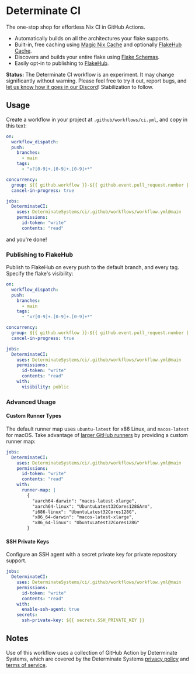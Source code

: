 # Determinate CI

The one-stop shop for effortless Nix CI in GitHub Actions.

- Automatically builds on all the architectures your flake supports.
- Built-in, free caching using [Magic Nix Cache][magic-nix-cache] and optionally [FlakeHub Cache][flakehub-cache].
- Discovers and builds your entire flake using [Flake Schemas][flake-schemas].
- Easily opt-in to publishing to [FlakeHub][flakehub].

**Status:** The Determinate CI workflow is an experiment.
It may change significantly without warning.
Please feel free to try it out, report bugs, and [let us know how it goes in our Discord][discord]!
Stabilization to follow.

## Usage

Create a workflow in your project at `.github/workflows/ci.yml`, and copy in this text:

```yaml
on:
  workflow_dispatch:
  push:
    branches:
      - main
    tags:
      - "v?[0-9]+.[0-9]+.[0-9]+*"

concurrency:
  group: ${{ github.workflow }}-${{ github.event.pull_request.number || github.ref }}
  cancel-in-progress: true

jobs:
  DeterminateCI:
    uses: DeterminateSystems/ci/.github/workflows/workflow.yml@main
    permissions:
      id-token: "write"
      contents: "read"
```

and you're done!

### Publishing to FlakeHub

Publish to FlakeHub on every push to the default branch, and every tag.
Specify the flake's visibility:

```yaml
on:
  workflow_dispatch:
  push:
    branches:
      - main
    tags:
      - "v?[0-9]+.[0-9]+.[0-9]+*"

concurrency:
  group: ${{ github.workflow }}-${{ github.event.pull_request.number || github.ref }}
  cancel-in-progress: true

jobs:
  DeterminateCI:
    uses: DeterminateSystems/ci/.github/workflows/workflow.yml@main
    permissions:
      id-token: "write"
      contents: "read"
    with:
      visibility: public
```

### Advanced Usage

#### Custom Runner Types

The default runner map uses `ubuntu-latest` for x86 Linux, and `macos-latest` for macOS.
Take advantage of [larger GitHub runners][runners] by providing a custom runner map:

```yaml
jobs:
  DeterminateCI:
    uses: DeterminateSystems/ci/.github/workflows/workflow.yml@main
    permissions:
      id-token: "write"
      contents: "read"
    with:
      runner-map: |
        {
          "aarch64-darwin": "macos-latest-xlarge",
          "aarch64-linux": "UbuntuLatest32Cores128GArm",
          "i686-linux": "UbuntuLatest32Cores128G",
          "x86_64-darwin": "macos-latest-xlarge",
          "x86_64-linux": "UbuntuLatest32Cores128G"
        }
```

#### SSH Private Keys

Configure an SSH agent with a secret private key for private repository support.

```yaml
jobs:
  DeterminateCI:
    uses: DeterminateSystems/ci/.github/workflows/workflow.yml@main
    permissions:
      id-token: "write"
      contents: "read"
    with:
      enable-ssh-agent: true
    secrets:
      ssh-private-key: ${{ secrets.SSH_PRIVATE_KEY }}
```

## Notes

Use of this workflow uses a collection of GitHub Action by Determinate Systems, which are covered by the Determinate Systems [privacy policy][privacy policy] and [terms of service][tos].

[flake-schemas]: https://determinate.systems/posts/flake-schemas/
[magic-nix-cache]: https://github.com/determinateSystems/magic-nix-cache-action
[flakehub]: https://flakehub.com/
[runners]: https://docs.github.com/en/actions/using-github-hosted-runners/about-larger-runners
[discord]: https://determinate.systems/discord
[privacy policy]: https://determinate.systems/policies/privacy/
[tos]: https://determinate.systems/policies/terms-of-service/
[flakehub-cache]: https://determinate.systems/posts/flakehub-cache-beta/
